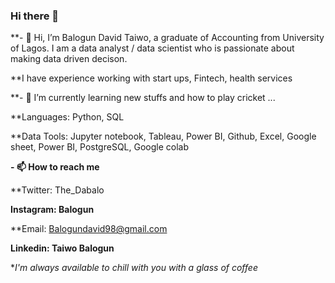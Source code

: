 ### Hi there 👋
**- 👋 Hi, I’m Balogun David Taiwo, a graduate of Accounting from University of Lagos. I am a data analyst / data scientist who is passionate about making data driven decison.   

**I have experience working with start ups, Fintech, health services 


**- 🌱 I’m currently learning new stuffs and how to play cricket  ...

**Languages: Python, SQL

**Data Tools:  Jupyter notebook, Tableau, Power BI, Github, Excel, Google sheet, Power BI, PostgreSQL, Google colab


**- 📫 How to reach me**

  **Twitter: The_Dabalo
  
  **Instagram: Balogun**
  
  **Email: Balogundavid98@gmail.com
  
  **Linkedin: Taiwo Balogun**
  
  **I'm always available to chill with you with a glass of coffee*  



<!--
**DABALO98/DABALO98** is a ✨ _special_ ✨ repository because its `README.md` (this file) appears on your GitHub profile.
